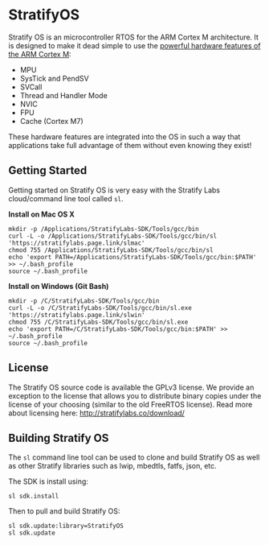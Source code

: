 # StratifyOS

Stratify OS is an microcontroller RTOS for the ARM Cortex M architecture. It is designed to make it dead simple to use the [powerful hardware features of the ARM Cortex M](https://docs.stratifylabs.co/Guide-ARM-Cortex-M/):

- MPU
- SysTick and PendSV
- SVCall
- Thread and Handler Mode
- NVIC
- FPU
- Cache (Cortex M7)

These hardware features are integrated into the OS in such a way that applications take full advantage of them without even knowing they exist!

## Getting Started

Getting started on Stratify OS is very easy with the Stratify Labs cloud/command line tool called `sl`.

**Install on Mac OS X**

```
mkdir -p /Applications/StratifyLabs-SDK/Tools/gcc/bin
curl -L -o /Applications/StratifyLabs-SDK/Tools/gcc/bin/sl 'https://stratifylabs.page.link/slmac'
chmod 755 /Applications/StratifyLabs-SDK/Tools/gcc/bin/sl
echo 'export PATH=/Applications/StratifyLabs-SDK/Tools/gcc/bin:$PATH' >> ~/.bash_profile
source ~/.bash_profile
```

**Install on Windows (Git Bash)**

```
mkdir -p /C/StratifyLabs-SDK/Tools/gcc/bin
curl -L -o /C/StratifyLabs-SDK/Tools/gcc/bin/sl.exe 'https://stratifylabs.page.link/slwin'
chmod 755 /C/StratifyLabs-SDK/Tools/gcc/bin/sl.exe
echo 'export PATH=/C/StratifyLabs-SDK/Tools/gcc/bin:$PATH' >> ~/.bash_profile
source ~/.bash_profile
```

## License

The Stratify OS source code is available the GPLv3 license.  We provide an exception to the license that allows you to distribute binary copies under the license of your choosing (similar to the old FreeRTOS license).  Read more about licensing here: http://stratifylabs.co/download/


## Building Stratify OS

The `sl` command line tool can be used to clone and build Stratify OS as well as other Stratify libraries such as lwip, mbedtls, fatfs, json, etc.

The SDK is install using:

```
sl sdk.install
```

Then to pull and build Stratify OS:

```
sl sdk.update:library=StratifyOS
sl sdk.update
```


